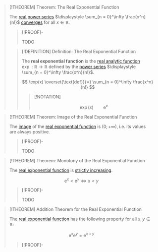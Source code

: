 >[!THEOREM] Theorem: The Real Exponential Function
>
>The [real power series](../../Real%20Series/Power%20Series/Real%20Power%20Series.md) $\displaystyle \sum_{n = 0}^\infty \frac{x^n}{n!}$ [converges](../../Real%20Series/Power%20Series/Convergence%20of%20Real%20Power%20Series.md) for all $x \in \mathbb{R}$.
>
>>[!PROOF]-
>>
>>TODO
>>
>
>>[!DEFINITION] Definition: The Real Exponential Function
>>
>>The **real exponential function** is the [real analytic function](../Real%20Analytic%20Functions/Real%20Analytic%20Function.md) $\exp: \mathbb{R} \to \mathbb{R}$ defined by the [power series](../../Real%20Series/Power%20Series/Real%20Power%20Series.md) $\displaystyle \sum_{n = 0}^\infty \frac{x^n}{n!}$.
>>
>>$$
>>\exp(x) \overset{\text{def}}{=} \sum_{n = 0}^\infty \frac{x^n}{n!}
>>$$
>>
>>
>>>[!NOTATION]
>>>
>>>$$
>>>\exp(x) \qquad \mathrm{e}^x
>>>$$
>>>
>>
>

>[!THEOREM] Theorem: Image of the Real Exponential Function
>
>The [image](../../../../Functions/Function.md) of the [real exponential function](Real%20Exponential%20Function.md) is $(0;+\infty)$, i.e. its values are always positive.
>
>>[!PROOF]-
>>
>>TODO
>>
>

>[!THEOREM] Theorem: Monotony of the Real Exponential Function
>
>The [real exponential function](Real%20Exponential%20Function.md) is [strictly increasing](../Monotony/Monotony%20of%20Real-Valued%20Functions.md).
>
>$$
>\mathrm{e}^x \lt \mathrm{e}^y \iff x \lt y
>$$
>
>>[!PROOF]-
>>
>>TODO
>>
>

>[!THEOREM] Addition Theorem for the Real Exponential Function
>
>The [real exponential function](Real%20Exponential%20Function.md) has the following property for all $x,y \in \mathbb{R}$:
>
>$$
>\mathrm{e}^x \mathrm{e}^y = \mathrm{e}^{x + y}
>$$
>
>>[!PROOF]-
>>
>>
>>
>